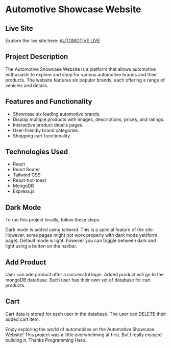 # Automotive Showcase Website

## Live Site
Explore the live site here: [AUTOMOTIVE LIVE](https://assignment-10-automotive.web.app/)

## Project Description
The Automotive Showcase Website is a platform that allows automotive enthusiasts to explore and shop for various automotive brands and their products. The website features six popular brands, each offering a range of vehicles and details.

## Features and Functionality
- Showcase six leading automotive brands.
- Display multiple products with images, descriptions, prices, and ratings.
- Interactive product details pages.
- User-friendly brand categories.
- Shopping cart functionality.

## Technologies Used
- React
- React Router
- Tailwind CSS
- React-hot-toast
- MongoDB
- Express.js

## Dark Mode
To run this project locally, follow these steps:

Dark mode is added using tailwind. This is a special feature of the site. However, some pages might not work properly with dark mode yet(form page).
Default mode is light. however you can toggle between dark and light using a button on the navbar.

## Add Product
User can add product after a successful login.
Added product will go to the mongoDB database. Each user has their own set of database for cart products.

## Cart
Cart data is stored for each user in the database. The user can DELETE their added cart item.

Enjoy exploring the world of automobiles on the Automotive Showcase Website! This project was a little overwhelming at first. But I really enjoyed building it. Thanks Programming Hero.

